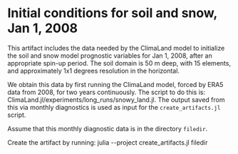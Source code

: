 # Initial conditions for soil and snow, Jan 1, 2008

This artifact includes the data needed by the ClimaLand model to initialize
the soil and snow model prognostic variables for Jan 1, 2008, after an
appropriate spin-up period. The soil domain is 50 m deep, with 15
elements, and 
approximately 1x1 degrees resolution in the horizontal.

We obtain this data by first running the ClimaLand model, forced by
ERA5 data from 2008, for two years continuously. The script to do this is:
ClimaLand.jl/experiments/long_runs/snowy_land.jl. The output saved
from this via monthly diagnostics is used as input for the
`create_artifacts.jl` script. 

Assume that this monthly diagnostic data is in the directory `filedir`.

Create the artifact by running:
julia --project create_artifacts.jl filedir
